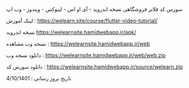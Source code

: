 سورس کد فلاتر  فروشگاهی
نسخه اندروید - آی او اس - لینوکس - ویندوز - وب اپ 

لینک آموزش :
https://welearn.site/course/flutter-video-tutorial/

نسخه اندروید 
https://welearnsite.hamidwebapp.ir/apk/


نسخه  وب 
مشاهده :
https://welearnsite.hamidwebapp.ir/web

دانلود نسخه وب :
https://welearnsite.hamidwebapp.ir/web/web.zip


دانلود سورس کد :
https://welearnsite.hamidwebapp.ir/source/welearn.zip


تاریخ بروز رسانی :
4/10/1401


